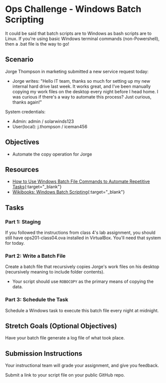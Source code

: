# Ops Challenge - Windows Batch Scripting

It could be said that batch scripts are to Windows as bash scripts are to Linux. If you're using basic Windows terminal commands (non-Powershell), then a .bat file is the way to go!

## Scenario

Jorge Thompson in marketing submitted a new service request today:
- Jorge writes: "Hello IT team, thanks so much for setting up my new internal hard drive last week. It works great, and I've been manually copying my work files on the desktop every night before I head home. I was curious if there's a way to automate this process? Just curious, thanks again!"

System credentials:
- Admin: admin / solarwinds123
- User(local): j.thompson / iceman456

## Objectives

- Automate the copy operation for Jorge

## Resources

- [How to Use Windows Batch File Commands to Automate Repetitive Tasks](https://www.makeuseof.com/tag/use-windows-batch-file-commands-automate-repetitive-tasks/){:target="_blank"}
- [Wikibooks: Windows Batch Scripting](https://en.wikibooks.org/wiki/Windows_Batch_Scripting){:target="_blank"}

## Tasks

### Part 1: Staging

If you followed the instructions from class 4's lab assignment, you should still have ops201-class04.ova installed in VirtualBox. You'll need that system for today.

### Part 2: Write a Batch File

Create a batch file that recursively copies Jorge's work files on his desktop (recursively meaning to include folder contents). 
- Your script should use `ROBOCOPY` as the primary means of copying the data.

### Part 3: Schedule the Task

Schedule a Windows task to execute this batch file every night at midnight.

## Stretch Goals (Optional Objectives)

Have your batch file generate a log file of what took place.

## Submission Instructions

Your instructional team will grade your assignment, and give you feedback.

Submit a link to your script file on your public GitHub repo.

